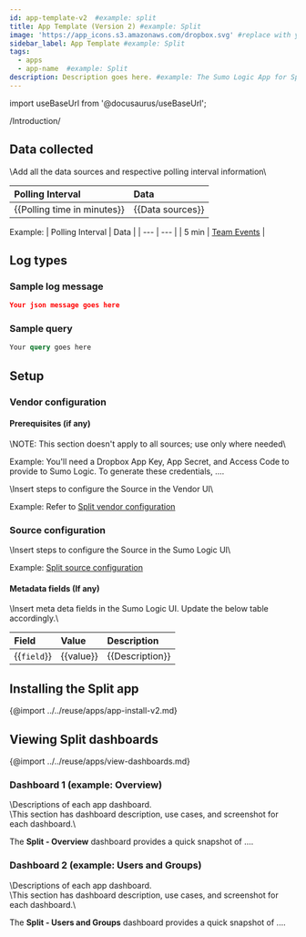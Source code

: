```yaml
---
id: app-template-v2  #example: split
title: App Template (Version 2) #example: Split
image: 'https://app_icons.s3.amazonaws.com/dropbox.svg' #replace with your app logo
sidebar_label: App Template #example: Split
tags:
  - apps
  - app-name  #example: Split
description: Description goes here. #example: The Sumo Logic App for Split enables you to seamlessly monitor feature flagging, experiment results, and user behavior, enabling data-driven decision making and fostering a more agile and competitive development process.
---
```


import useBaseUrl from '@docusaurus/useBaseUrl';

/Introduction/

## Data collected

\Add all the data sources and respective polling interval information\

| Polling Interval | Data |
| :--- | :--- |
| {{Polling time in minutes}} | {{Data sources}} |

Example:
| Polling Interval | Data |
| --- | --- |
| 5 min |  [Team Events](https://www.dropbox.com/developers/documentation/http/teams#team_log-get_events) |

## Log types

### Sample log message

```json
Your json message goes here
```

### Sample query

```sql
Your query goes here
```

## Setup

### Vendor configuration

#### Prerequisites (if any)

\NOTE: This section doesn't apply to all sources; use only where needed\

Example: You'll need a Dropbox App Key, App Secret, and Access Code to provide to Sumo Logic. To generate these credentials, ....

\Insert steps to configure the Source in the Vendor UI\

Example: Refer to [Split vendor configuration](/docs/integrations/webhooks/split/#vendor-configuration)

### Source configuration

\Insert steps to configure the Source in the Sumo Logic UI\

Example: [Split source configuration](/docs/integrations/webhooks/split/#source-configuration)

#### Metadata fields (If any)

\Insert meta deta fields in the Sumo Logic UI. Update the below table accordingly.\

| Field | Value | Description |
| :--- | :--- | :--- |
| {{`field`}} | {{value}} | {{Description}} |

## Installing the Split app

{@import ../../reuse/apps/app-install-v2.md}

## Viewing Split dashboards

{@import ../../reuse/apps/view-dashboards.md}

### Dashboard 1 (example: Overview)

\Descriptions of each app dashboard.\
\This section has dashboard description, use cases, and screenshot for each dashboard.\

The **Split - Overview** dashboard provides a quick snapshot of ....

<!-- example: The **Split - Overview** dashboard offers transparency into actions performed by both administrators and team members, delivering valuable insights into audit events, their distribution, and statistics categorized by their respective types. -->

### Dashboard 2 (example: Users and Groups)

\Descriptions of each app dashboard.\
\This section has dashboard description, use cases, and screenshot for each dashboard.\

The **Split - Users and Groups** dashboard provides a quick snapshot of ....

<!-- #example: The **Split - Users and Groups** dashboard offers concise statistical summaries pertaining to Split users and groups, including administrative actions taken concerning them.-->